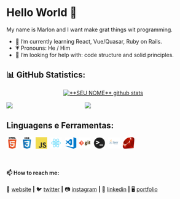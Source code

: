 # Hello World 👋

My name is Marlon and I want make grat things wit programming.

- 🌱 I’m currently learning React, Vue/Quasar, Ruby on Rails.
- :heartpulse: Pronouns: He / Him
- 🤔 I’m looking for help with: code structure and solid principles.

## **:bar_chart:  GitHub Statistics:**

<div align="center" style="margin:1rem auto">
<a href="https://github.com/Gurupreet">
 <img src="https://github-readme-stats.vercel.app/api?username=marlonveiga-santos&show_icons=true&theme=dracula&line_height=27" alt="**SEU NOME** github stats"/></div>
</a>
<a align="left" href="https://github.com/Gurupreet">
  <img src="https://github-readme-stats.vercel.app/api/top-langs/?username=marlonveiga-santos&theme=dracula&hide_langs_below=1" />
</a>
<img align="right" width="300" src="https://i2.wp.com/allhtaccess.info/wp-content/uploads/2018/03/programming.gif?fit=1281%2C716&ssl=1" />

## **Linguagens e Ferramentas:**  

<code><img height="30" src="https://raw.githubusercontent.com/github/explore/80688e429a7d4ef2fca1e82350fe8e3517d3494d/topics/html/html.png"></code>&nbsp;
<code><img height="30" src="https://raw.githubusercontent.com/github/explore/80688e429a7d4ef2fca1e82350fe8e3517d3494d/topics/css/css.png"></code>&nbsp;
<code><img height="30" src="https://raw.githubusercontent.com/github/explore/80688e429a7d4ef2fca1e82350fe8e3517d3494d/topics/javascript/javascript.png"></code>&nbsp;
<code><img height="30" src="https://raw.githubusercontent.com/github/explore/80688e429a7d4ef2fca1e82350fe8e3517d3494d/topics/react/react.png"></code>&nbsp;
<code><img height="30" src="https://raw.githubusercontent.com/github/explore/80688e429a7d4ef2fca1e82350fe8e3517d3494d/topics/visual-studio-code/visual-studio-code.png"></code>&nbsp;
<code><img height="30" src="https://raw.githubusercontent.com/github/explore/80688e429a7d4ef2fca1e82350fe8e3517d3494d/topics/git/git.png"></code>&nbsp;
<code><img height="30" src="https://raw.githubusercontent.com/github/explore/80688e429a7d4ef2fca1e82350fe8e3517d3494d/topics/terminal/terminal.png"></code>&nbsp;
<code><img height="30" src="https://raw.githubusercontent.com/github/explore/80688e429a7d4ef2fca1e82350fe8e3517d3494d/topics/java/java.png"></code>&nbsp;
<code><img height="30" src="https://raw.githubusercontent.com/github/explore/80688e429a7d4ef2fca1e82350fe8e3517d3494d/topics/ruby/ruby.png"></code>&nbsp;

[website]: https://bemcodar.wordpress.com/
[twitter]: https://twitter.com/marlonvsantos
[instagram]: https://www.instagram.com/daveigamarlon/
[linkedin]: https://www.linkedin.com/in/marlon-veiga-santos/
[portfolio]: https://marlonveiga-santos.github.io/
<br>

#### 📫 How to reach me:

🏡 [website][website] **|** 
🐦 [twitter][twitter] **|** 
📷 [instagram][instagram] **|** 
👔 [linkedin] **|**
🖥️ [portfolio]

<!--
**marlonveiga-santos/marlonveiga-santos** is a ✨ _special_ ✨ repository because its `README.md` (this file) appears on your GitHub profile.

Here are some ideas to get you started:

- 🔭 I’m currently working on ...
- 🌱 I’m currently learning ...
- 👯 I’m looking to collaborate on ...
- 🤔 I’m looking for help with ...
- 💬 Ask me about ...
- 📫 How to reach me: ...
- 😄 Pronouns: ...
- ⚡ Fun fact: ...
-->

